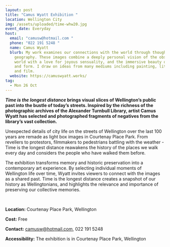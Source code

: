 ```yaml
---
layout: post
title: "Camus Wyatt Exhibition "
location: Wellington City
img: /assets/uploaded/time-whw20.jpg
event_date: Everyday
host:
  email: "camusw@hotmail.com "
  phone: "022 191 5248 "
  name: Camus Wyatt
  blurb: My work examines our connections with the world through thought and
    geography. These images combine a deeply personal vision of the observable
    world with a love for joyous sensuality, and the immersive beauty of light
    and form. I draw on ideas from many mediums including painting, literature
    and film.
  website: https://camuswyatt.works/
tag:
  - Mon 26 Oct
---
```

***Time is the longest distance* brings visual slices of Wellington’s public past into the bustle of today’s streets. Inspired by the richness of the photographic archives of the Alexander Turnbull Library, artist Camus Wyatt has selected and photographed fragments of negatives from the library’s vast collection.** 

Unexpected details of city life on the streets of Wellington over the last 100 years are remade as light box images in Courtenay Place Park. From revellers to protestors, filmmakers to pedestrians battling with the weather - Time is the longest distance reawakens the history of the places we walk every day and considers the people who have walked them before. 

The exhibition transforms memory and historic preservation into a contemporary art experience. By selecting individual moments of Wellington life over time, Wyatt invites viewers to connect with the images as a shared past. Time is the longest distance creates a snapshot of our history as Wellingtonians, and highlights the relevance and importance of preserving our collective memories.

<br>

**Location:** Courtenay Place Park, Wellington

**Cost:** Free

**Contact:** camusw@hotmail.com, 022 191 5248 

**Accessibility:** The exhibition is in Courtenay Place Park, Wellington